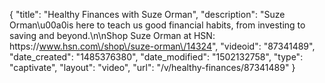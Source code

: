 {
    "title": "Healthy Finances with Suze Orman",
    "description": "Suze Orman\u00a0is here to teach us good financial habits, from investing to saving and beyond.\n\nShop Suze Orman at HSN: https:\/\/www.hsn.com\/shop\/suze-orman\/14324",
    "videoid": "87341489",
    "date_created": "1485376380",
    "date_modified": "1502132758",
    "type": "captivate",
    "layout": "video",
    "url": "\/v\/healthy-finances\/87341489"
}